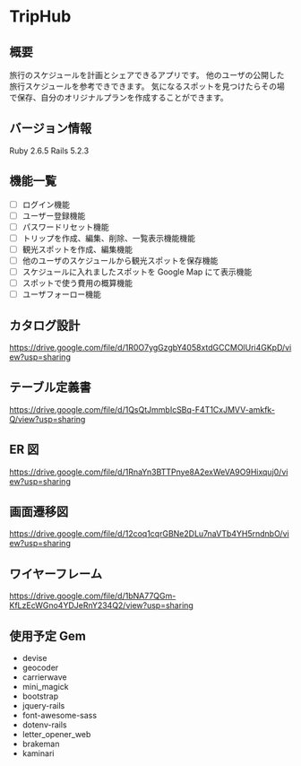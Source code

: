 # TripHub

## 概要

旅行のスケジュールを計画とシェアできるアプリです。
他のユーザの公開した旅行スケジュールを参考できできます。
気になるスポットを見つけたらその場で保存、自分のオリジナルプランを作成することができます。

## バージョン情報

Ruby 2.6.5
Rails 5.2.3

## 機能一覧

- [ ] ログイン機能
- [ ] ユーザー登録機能
- [ ] パスワードリセット機能
- [ ] トリップを作成、編集、削除、一覧表示機能機能
- [ ] 観光スポットを作成、編集機能
- [ ] 他のユーザのスケジュールから観光スポットを保存機能
- [ ] スケジュールに入れましたスポットを Google Map にて表示機能
- [ ] スポットで使う費用の概算機能
- [ ] ユーザフォーロー機能

## カタログ設計

https://drive.google.com/file/d/1R0O7ygGzgbY4058xtdGCCMOlUri4GKpD/view?usp=sharing

## テーブル定義書

https://drive.google.com/file/d/1QsQtJmmbIcSBq-F4T1CxJMVV-amkfk-Q/view?usp=sharing

## ER 図

https://drive.google.com/file/d/1RnaYn3BTTPnye8A2exWeVA9O9Hixquj0/view?usp=sharing

## 画面遷移図

https://drive.google.com/file/d/12coq1cqrGBNe2DLu7naVTb4YH5rndnbO/view?usp=sharing

## ワイヤーフレーム

https://drive.google.com/file/d/1bNA77QGm-KfLzEcWGno4YDJeRnY234Q2/view?usp=sharing

## 使用予定 Gem

- devise
- geocoder
- carrierwave
- mini_magick
- bootstrap
- jquery-rails
- font-awesome-sass
- dotenv-rails
- letter_opener_web
- brakeman
- kaminari
